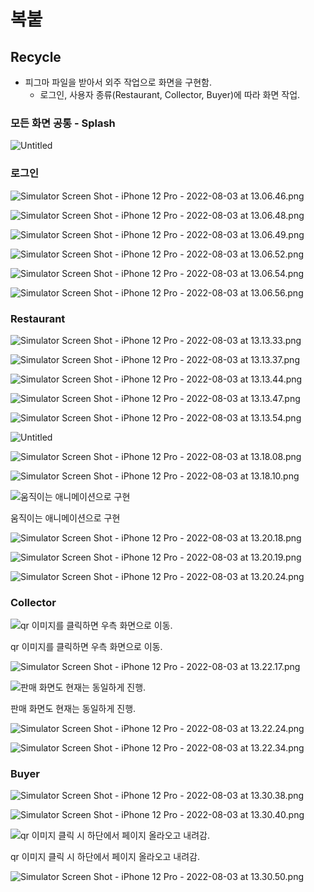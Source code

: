 # 복붙

## Recycle

- 피그마 파일을 받아서 외주 작업으로 화면을 구현함.
    - 로그인, 사용자 종류(Restaurant, Collector, Buyer)에 따라 화면 작업.

### 모든 화면 공통 - Splash

![Untitled](README/Untitled.png)

### 로그인

![Simulator Screen Shot - iPhone 12 Pro - 2022-08-03 at 13.06.46.png](README/Simulator_Screen_Shot_-_iPhone_12_Pro_-_2022-08-03_at_13.06.46.png)

![Simulator Screen Shot - iPhone 12 Pro - 2022-08-03 at 13.06.48.png](README/Simulator_Screen_Shot_-_iPhone_12_Pro_-_2022-08-03_at_13.06.48.png)

![Simulator Screen Shot - iPhone 12 Pro - 2022-08-03 at 13.06.49.png](README/Simulator_Screen_Shot_-_iPhone_12_Pro_-_2022-08-03_at_13.06.49.png)

![Simulator Screen Shot - iPhone 12 Pro - 2022-08-03 at 13.06.52.png](README/Simulator_Screen_Shot_-_iPhone_12_Pro_-_2022-08-03_at_13.06.52.png)

![Simulator Screen Shot - iPhone 12 Pro - 2022-08-03 at 13.06.54.png](README/Simulator_Screen_Shot_-_iPhone_12_Pro_-_2022-08-03_at_13.06.54.png)

![Simulator Screen Shot - iPhone 12 Pro - 2022-08-03 at 13.06.56.png](README/Simulator_Screen_Shot_-_iPhone_12_Pro_-_2022-08-03_at_13.06.56.png)

### Restaurant

![Simulator Screen Shot - iPhone 12 Pro - 2022-08-03 at 13.13.33.png](README/Simulator_Screen_Shot_-_iPhone_12_Pro_-_2022-08-03_at_13.13.33.png)

![Simulator Screen Shot - iPhone 12 Pro - 2022-08-03 at 13.13.37.png](README/Simulator_Screen_Shot_-_iPhone_12_Pro_-_2022-08-03_at_13.13.37.png)

![Simulator Screen Shot - iPhone 12 Pro - 2022-08-03 at 13.13.44.png](README/Simulator_Screen_Shot_-_iPhone_12_Pro_-_2022-08-03_at_13.13.44.png)

![Simulator Screen Shot - iPhone 12 Pro - 2022-08-03 at 13.13.47.png](README/Simulator_Screen_Shot_-_iPhone_12_Pro_-_2022-08-03_at_13.13.47.png)

![Simulator Screen Shot - iPhone 12 Pro - 2022-08-03 at 13.13.54.png](README/Simulator_Screen_Shot_-_iPhone_12_Pro_-_2022-08-03_at_13.13.54.png)

![Untitled](README/Untitled%201.png)

![Simulator Screen Shot - iPhone 12 Pro - 2022-08-03 at 13.18.08.png](README/Simulator_Screen_Shot_-_iPhone_12_Pro_-_2022-08-03_at_13.18.08.png)

![Simulator Screen Shot - iPhone 12 Pro - 2022-08-03 at 13.18.10.png](README/Simulator_Screen_Shot_-_iPhone_12_Pro_-_2022-08-03_at_13.18.10.png)

![움직이는 애니메이션으로 구현](README/Simulator_Screen_Recording_-_iPhone_12_Pro_-_2022-08-03_at_13.19.42.gif)

움직이는 애니메이션으로 구현

![Simulator Screen Shot - iPhone 12 Pro - 2022-08-03 at 13.20.18.png](README/Simulator_Screen_Shot_-_iPhone_12_Pro_-_2022-08-03_at_13.20.18.png)

![Simulator Screen Shot - iPhone 12 Pro - 2022-08-03 at 13.20.19.png](README/Simulator_Screen_Shot_-_iPhone_12_Pro_-_2022-08-03_at_13.20.19.png)

![Simulator Screen Shot - iPhone 12 Pro - 2022-08-03 at 13.20.24.png](README/Simulator_Screen_Shot_-_iPhone_12_Pro_-_2022-08-03_at_13.20.24.png)

### Collector

![qr 이미지를 클릭하면 우측 화면으로 이동.](README/Simulator_Screen_Shot_-_iPhone_12_Pro_-_2022-08-03_at_13.22.13.png)

qr 이미지를 클릭하면 우측 화면으로 이동.

![Simulator Screen Shot - iPhone 12 Pro - 2022-08-03 at 13.22.17.png](README/Simulator_Screen_Shot_-_iPhone_12_Pro_-_2022-08-03_at_13.22.17.png)

![판매 화면도 현재는 동일하게 진행.](README/Untitled%202.png)

판매 화면도 현재는 동일하게 진행.

![Simulator Screen Shot - iPhone 12 Pro - 2022-08-03 at 13.22.24.png](README/Simulator_Screen_Shot_-_iPhone_12_Pro_-_2022-08-03_at_13.22.24.png)

![Simulator Screen Shot - iPhone 12 Pro - 2022-08-03 at 13.22.34.png](README/Simulator_Screen_Shot_-_iPhone_12_Pro_-_2022-08-03_at_13.22.34.png)

### Buyer

![Simulator Screen Shot - iPhone 12 Pro - 2022-08-03 at 13.30.38.png](README/Simulator_Screen_Shot_-_iPhone_12_Pro_-_2022-08-03_at_13.30.38.png)

![Simulator Screen Shot - iPhone 12 Pro - 2022-08-03 at 13.30.40.png](README/Simulator_Screen_Shot_-_iPhone_12_Pro_-_2022-08-03_at_13.30.40.png)

![qr 이미지 클릭 시 하단에서 페이지 올라오고 내려감.](README/Simulator_Screen_Recording_-_iPhone_12_Pro_-_2022-08-03_at_13.31.31.gif)

qr 이미지 클릭 시 하단에서 페이지 올라오고 내려감.

![Simulator Screen Shot - iPhone 12 Pro - 2022-08-03 at 13.30.50.png](README/Simulator_Screen_Shot_-_iPhone_12_Pro_-_2022-08-03_at_13.30.50.png)
